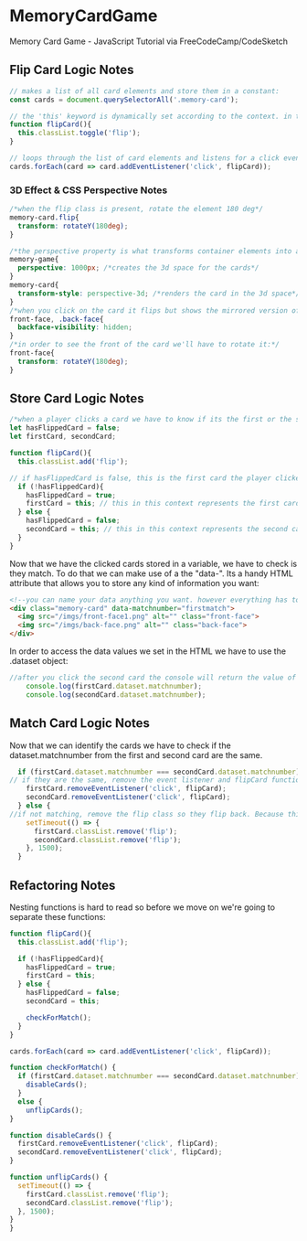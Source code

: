 # MemoryCardGame
Memory Card Game - JavaScript Tutorial via FreeCodeCamp/CodeSketch

## Flip Card Logic Notes

```javascript
// makes a list of all card elements and store them in a constant:
const cards = document.querySelectorAll('.memory-card');

// the 'this' keyword is dynamically set according to the context. in this context this = the card element that was clicked. so what this function does is accessed the 'classList' from the memory card and toggle the 'flip' class:
function flipCard(){
  this.classList.toggle('flip');
}

// loops through the list of card elements and listens for a click event that runs the flipCard function
cards.forEach(card => card.addEventListener('click', flipCard));

```

### 3D Effect & CSS Perspective Notes

```css
/*when the flip class is present, rotate the element 180 deg*/
memory-card.flip{
  transform: rotateY(180deg);
}

/*the perspective property is what transforms container elements into a 3D space and the transform-style property is what allows nested elements to render in 3D space:*/
memory-game{
  perspective: 1000px; /*creates the 3d space for the cards*/
}
memory-card{
  transform-style: perspective-3d; /*renders the card in the 3d space*/
}
/*when you click on the card it flips but shows the mirrored version of itself. thats because every element has a front face and back face and there is a css property to hide it:*/
front-face, .back-face{
  backface-visibility: hidden; 
}
/*in order to see the front of the card we'll have to rotate it:*/
front-face{
  transform: rotateY(180deg);
}
```

## Store Card Logic Notes

```javascript
/*when a player clicks a card we have to know if its the first or the second card they clicked so we can perform the matching logic*/
let hasFlippedCard = false; 
let firstCard, secondCard;

function flipCard(){
  this.classList.add('flip');

// if hasFlippedCard is false, this is the first card the player clicked. if true this is the second card the player clicked
  if (!hasFlippedCard){
    hasFlippedCard = true;
    firstCard = this; // this in this context represents the first card
  } else {
    hasFlippedCard = false;
    secondCard = this; // this in this context represents the second card
  }
}
```

Now that we have the clicked cards stored in a variable, we have to check is they match. To do that we can make use of a the "data-". Its a handy HTML attribute that allows you to store any kind of information you want:

```html
<!--you can name your data anything you want. however everything has to be lowercase or it wont work.-->
<div class="memory-card" data-matchnumber="firstmatch">
  <img src="/imgs/front-face1.png" alt="" class="front-face">
  <img src="/imgs/back-face.png" alt="" class="back-face">
</div>
```

In order to access the data values we set in the HTML we have to use the .dataset object:

```javascript
//after you click the second card the console will return the value of matchnumber, the data attribute you set:
    console.log(firstCard.dataset.matchnumber);
    console.log(secondCard.dataset.matchnumber);
```

## Match Card Logic Notes

Now that we can identify the cards we have to check if the dataset.matchnumber from the first and second card are the same.

```javascript
  if (firstCard.dataset.matchnumber === secondCard.dataset.matchnumber){
// if they are the same, remove the event listener and flipCard function to prevent them from being clicked and flipped back:
    firstCard.removeEventListener('click', flipCard);
    secondCard.removeEventListener('click', flipCard);
  } else {
//if not matching, remove the flip class so they flip back. Because this happens so fast we have to wrap it in a timer method:
    setTimeout(() => {
      firstCard.classList.remove('flip');
      secondCard.classList.remove('flip');
    }, 1500);
  }
```

## Refactoring Notes

Nesting functions is hard to read so before we move on we're going to separate these functions:

```javascript
function flipCard(){
  this.classList.add('flip');

  if (!hasFlippedCard){
    hasFlippedCard = true;
    firstCard = this;
  } else {
    hasFlippedCard = false;
    secondCard = this;

    checkForMatch();
  }
}

cards.forEach(card => card.addEventListener('click', flipCard));

function checkForMatch() {
  if (firstCard.dataset.matchnumber === secondCard.dataset.matchnumber) {
    disableCards();
  }
  else {
    unflipCards();
}

function disableCards() {
  firstCard.removeEventListener('click', flipCard);
  secondCard.removeEventListener('click', flipCard);
}

function unflipCards() {
  setTimeout(() => {
    firstCard.classList.remove('flip');
    secondCard.classList.remove('flip');
  }, 1500);
}
}
```